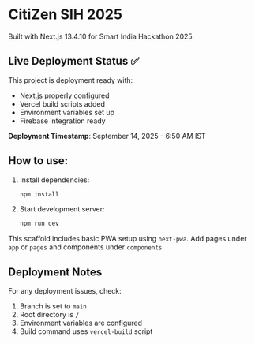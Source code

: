 # CitiZen SIH 2025

Built with Next.js 13.4.10 for Smart India Hackathon 2025.

## Live Deployment Status ✅

This project is deployment ready with:
- Next.js properly configured
- Vercel build scripts added  
- Environment variables set up
- Firebase integration ready

**Deployment Timestamp**: September 14, 2025 - 6:50 AM IST

## How to use:

1. Install dependencies:
   ```bash
   npm install
   ```

2. Start development server:
   ```bash
   npm run dev
   ```

This scaffold includes basic PWA setup using `next-pwa`. Add pages under `app` or `pages` and components under `components`.

## Deployment Notes

For any deployment issues, check:
1. Branch is set to `main`
2. Root directory is `/`
3. Environment variables are configured
4. Build command uses `vercel-build` script
